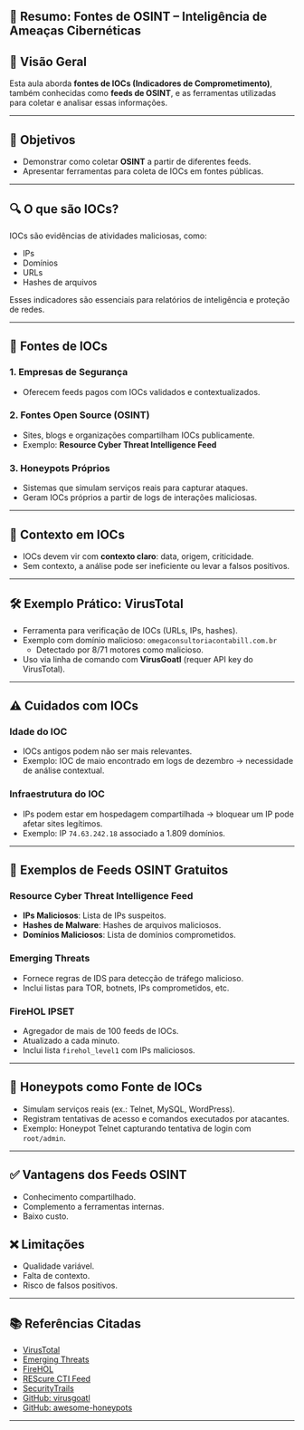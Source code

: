## 📘 Resumo: Fontes de OSINT – Inteligência de Ameaças Cibernéticas

## 📌 Visão Geral
Esta aula aborda **fontes de IOCs (Indicadores de Comprometimento)**, também conhecidas como **feeds de OSINT**, e as ferramentas utilizadas para coletar e analisar essas informações.

---

## 🎯 Objetivos
- Demonstrar como coletar **OSINT** a partir de diferentes feeds.
- Apresentar ferramentas para coleta de IOCs em fontes públicas.

---

## 🔍 O que são IOCs?
IOCs são evidências de atividades maliciosas, como:
- IPs
- Domínios
- URLs
- Hashes de arquivos

Esses indicadores são essenciais para relatórios de inteligência e proteção de redes.

---

## 📂 Fontes de IOCs

### 1. Empresas de Segurança
- Oferecem feeds pagos com IOCs validados e contextualizados.

### 2. Fontes Open Source (OSINT)
- Sites, blogs e organizações compartilham IOCs publicamente.
- Exemplo: **Resource Cyber Threat Intelligence Feed**

### 3. Honeypots Próprios
- Sistemas que simulam serviços reais para capturar ataques.
- Geram IOCs próprios a partir de logs de interações maliciosas.

---

## 🧠 Contexto em IOCs
- IOCs devem vir com **contexto claro**: data, origem, criticidade.
- Sem contexto, a análise pode ser ineficiente ou levar a falsos positivos.

---

## 🛠️ Exemplo Prático: VirusTotal
- Ferramenta para verificação de IOCs (URLs, IPs, hashes).
- Exemplo com domínio malicioso: `omegaconsultoriacontabill.com.br`
  - Detectado por 8/71 motores como malicioso.
- Uso via linha de comando com **VirusGoatl** (requer API key do VirusTotal).

---

## ⚠️ Cuidados com IOCs

### Idade do IOC
- IOCs antigos podem não ser mais relevantes.
- Exemplo: IOC de maio encontrado em logs de dezembro → necessidade de análise contextual.

### Infraestrutura do IOC
- IPs podem estar em hospedagem compartilhada → bloquear um IP pode afetar sites legítimos.
- Exemplo: IP `74.63.242.18` associado a 1.809 domínios.

---

## 📡 Exemplos de Feeds OSINT Gratuitos

### Resource Cyber Threat Intelligence Feed
- **IPs Maliciosos**: Lista de IPs suspeitos.
- **Hashes de Malware**: Hashes de arquivos maliciosos.
- **Domínios Maliciosos**: Lista de domínios comprometidos.

### Emerging Threats
- Fornece regras de IDS para detecção de tráfego malicioso.
- Inclui listas para TOR, botnets, IPs comprometidos, etc.

### FireHOL IPSET
- Agregador de mais de 100 feeds de IOCs.
- Atualizado a cada minuto.
- Inclui lista `firehol_level1` com IPs maliciosos.

---

## 🍯 Honeypots como Fonte de IOCs
- Simulam serviços reais (ex.: Telnet, MySQL, WordPress).
- Registram tentativas de acesso e comandos executados por atacantes.
- Exemplo: Honeypot Telnet capturando tentativa de login com `root/admin`.

---

## ✅ Vantagens dos Feeds OSINT
- Conhecimento compartilhado.
- Complemento a ferramentas internas.
- Baixo custo.

## ❌ Limitações
- Qualidade variável.
- Falta de contexto.
- Risco de falsos positivos.

---

## 📚 Referências Citadas
- [VirusTotal](https://www.virustotal.com/)
- [Emerging Threats](https://rules.emergingthreats.net/)
- [FireHOL](https://iplists.firehol.org/)
- [REScure CTI Feed](https://rescure.fruxlabs.com/)
- [SecurityTrails](https://securitytrails.com/)
- [GitHub: virusgoatl](https://github.com/moldabekov/virusgoatl)
- [GitHub: awesome-honeypots](https://github.com/paralax/awesome-honeypots)

---
